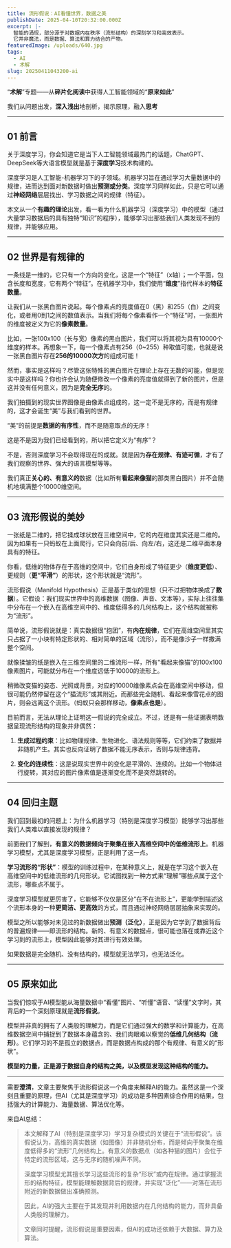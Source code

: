 ```yaml
---
title: 流形假说：AI看懂世界，数据之美
publishDate: 2025-04-10T20:32:00.000Z
excerpt: |-
  智能的涌现，部分源于对数据内在秩序（流形结构）的深刻学习和高效表示。 
  它并非魔法，而是数据、算法和算力结合的产物。
featuredImage: /uploads/640.jpg
tags:
  - AI
  - 术解
slug: 20250411043200-ai
---
```

“**术解**”专题——从**碎片化阅读**中获得人工智能领域的“**原来如此**”

我们从问题出发，**深入浅出**地剖析，揭示原理，融入**思考**

---

## **01 前言**

关于深度学习，你会知道它是当下人工智能领域最热门的话题，ChatGPT、DeepSeek等大语言模型就是基于**深度学习**技术构建的。

深度学习是人工智能-机器学习下的子领域。机器学习旨在通过学习大量数据中的规律，进而达到面对新数据时做出**预测或分类**。深度学习同样如此，只是它可以通过**神经网络**层层找出、学习数据之间的规律（特征）。

本文从一个**有趣的理论**出发，看一看为什么机器学习（深度学习）中的模型（通过大量学习数据后的具有独特“知识”的程序），能够学习出那些我们人类发现不到的规律，并能够应用。

---

## **02 世界是有规律的**

一条线是一维的，它只有一个方向的变化，这是一个“特征”（x轴）；一个平面，包含长度和宽度，它有两个“特征”。在机器学习中，我们使用“**维度**”指代样本的**特征数量**。

让我们从一张黑白图片说起。每个像素点的亮度值在0（黑）和255（白）之间变化，或者用0到1之间的数值表示。当我们将每个像素看作一个“特征”时，一张图片的维度被定义为它的**像素数量**。

比如，一张100x100（长与宽）像素的黑白图片，我们可以将其视为具有10000个维度的样本。再想象一下，每一个像素点有256（0~255）种取值可能，也就是说一张黑白图片存在**256的10000次方**的组成可能！

然而，事实是这样吗？尽管这张特殊的黑白图片在理论上存在无数的可能，但是现实中是这样吗？你也许会认为随便修改一个像素的亮度值就得到了新的图片，但是这并没有任何意义，因为是**完全无序**的。

我们拍摄到的现实世界图像是由像素点组成的，这一定不是无序的，而是有规律的，这才会诞生“美”与我们看到的世界。

“美”的前提是**数据的有序性**，而不是随意取点的无序！

这是不是因为我们已经看到的，所以把它定义为“有序”？

不是，否则深度学习不会取得现在的成就。就是因为**存在规律、有迹可循**，才有了我们观察的世界、强大的语言模型等等。

我们真正**关心的、有意义的**数据（比如所有**看起来像猫**的那类黑白图片）并不会随机地填满整个10000维空间。

---


## **03 流形假说的美妙**

一张纸是二维的，把它揉成球状放在三维空间中，它的内在维度其实还是二维的。因为如果有一只蚂蚁在上面爬行，它只会向前/后、向左/右，这还是二维平面本身具有的特征。

你看，低维的物体存在于高维的空间中，它们自身形成了特征更少（**维度更低**）、更规则（**更“平滑”**）的形状，这个形状就是“流形”。

流形假说（Manifold Hypothesis）正是基于类似的思想（只不过把物体换成了**数据**）。它假设：我们现实世界中的高维数据（图像、声音、文本等），实际上往往集中分布在一个嵌入在高维空间中的、维度低得多的几何结构上，这个结构就被称为“流形”。

简单说，流形假说就是：真实数据很“抱团”，有**内在规律**，它们在高维空间里其实只占据了一小块有特定形状的、相对简单的区域（流形），而不是像沙子一样撒满整个空间。

就像揉皱的纸是嵌入在三维空间里的二维流形一样，所有“看起来像猫”的100x100像素图片，可能就分布在一个维度远低于10000的流形上。

稍微改变猫的姿态、光照或背景，对应的10000维像素点会在高维空间中移动，但很可能仍然停留在这个“猫流形”或其附近。而那些完全随机、看起来像雪花点的图片，则会远离这个流形。（蚂蚁只会那样移动，**像素点也是**）。

目前而言，无法从理论上证明这一假说的完全成立。不过，还是有一些证据表明数据呈现流形结构的现象并非偶然：

1. **生成过程约束**：比如物理规律、生物进化、语法规则等等，它们约束了数据并非随机产生。其实也反向证明了数据不能无序表示，否则与规律违背。

2. **变化的连续性**：这是说现实世界中的变化是平滑的、连续的。比如一个物体进行旋转，其对应的图片像素值是逐渐变化而不是突然跳转的。

---

## **04 回归主题**

我们回到最初的问题上：为什么机器学习（特别是深度学习模型）能够学习出那些我们人类难以直接发现的规律？

前面我们了解到，**有意义的数据倾向于聚集在嵌入高维空间中的低维流形上**。机器学习模型，尤其是深度学习模型，正是利用了这一点。

**学习流形的“形状”**：模型的训练过程中，在某种意义上，就是在学习这个嵌入在高维空间中的低维流形的几何形状。它试图找到一种方式来“理解”哪些点属于这个流形，哪些点不属于。

深度学习模型就更厉害了，它能够不仅仅是区分“在不在流形上”，更能学到描述这个流形本身的一种**更简洁、更高效**的方式，而且通过神经网络层层抽象来实现的。

模型之所以能够对未见过的新数据做出**预测（泛化）**，正是因为它学到了数据背后的普遍规律——即流形的结构。新的、有意义的数据点，很可能也落在或靠近这个学习到的流形上，模型因此能够对其进行有效处理。

如果数据是完全随机、没有结构的，模型就无法学习，也无法泛化。

---

## **05 原来如此**

当我们惊叹于AI模型能从海量数据中“看懂”图片、“听懂”语音、“读懂”文字时，其背后的一个深刻原理就是**流形假说**。

模型并非真的拥有了人类般的理解力，而是它们通过强大的数学和计算能力，在高维数据空间中捕捉到了数据本身蕴含的、我们肉眼难以察觉的**低维几何结构（流形）**。它们学习的不是孤立的数据点，而是数据点构成的那个有规律、有意义的“形状”。

**模型的力量，正是源于数据自身的结构之美，以及模型发现这种结构的能力。**

---

需要**澄清**，文章主要聚焦于流形假说这一个角度来解释AI的能力。虽然这是一个深刻且重要的原理，但AI（尤其是深度学习）的成功是多种因素综合作用的结果，包括强大的计算能力、海量数据、算法优化等。

来自AI总结：

> 本文解释了AI（特别是深度学习）学习复杂模式的关键在于“流形假说”。该假说认为，高维的真实数据（如图像）并非随机分布，而是倾向于聚集在维度低得多的“流形”几何结构上。有意义的数据点（如各种猫的图片）会位于特定的流形区域，这与无序的随机噪声不同。
>
> 深度学习模型尤其擅长学习这些流形的复杂“形状”或内在规律。通过掌握流形的结构特征，模型能理解数据背后的规律，并实现“泛化”——对落在流形附近的新数据做出准确预测。
>
> 因此，AI的强大主要在于其发现并利用数据内在几何结构的能力，而非具备人类般的理解力。
>
> 文章同时提醒，流形假说是重要因素，但AI的成功还依赖于大数据、算力及算法。
